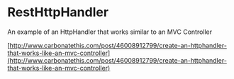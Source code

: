 RestHttpHandler
===============

An example of an HttpHandler that works similar to an MVC Controller

[http://www.carbonatethis.com/post/46008912799/create-an-httphandler-that-works-like-an-mvc-controller](http://www.carbonatethis.com/post/46008912799/create-an-httphandler-that-works-like-an-mvc-controller)